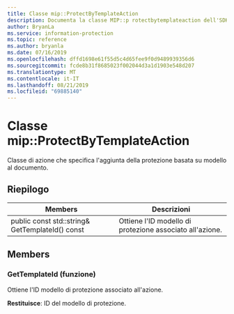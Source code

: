 ```yaml
---
title: Classe mip::ProtectByTemplateAction
description: Documenta la classe MIP::p rotectbytemplateaction dell'SDK Microsoft Information Protection (MIP).
author: BryanLa
ms.service: information-protection
ms.topic: reference
ms.author: bryanla
ms.date: 07/16/2019
ms.openlocfilehash: dffd1698e61f55d5c4d65fee9f0d9489939356d6
ms.sourcegitcommit: fcde8b31f8685023f002044d3a1d1903e548d207
ms.translationtype: MT
ms.contentlocale: it-IT
ms.lasthandoff: 08/21/2019
ms.locfileid: "69885140"
---
```

# <a name="class-mipprotectbytemplateaction"></a>Classe mip::ProtectByTemplateAction 
Classe di azione che specifica l'aggiunta della protezione basata su modello al documento.
  
## <a name="summary"></a>Riepilogo
 Members                        | Descrizioni                                
--------------------------------|---------------------------------------------
public const std::string& GetTemplateId() const  |  Ottiene l'ID modello di protezione associato all'azione.
  
## <a name="members"></a>Members
  
### <a name="gettemplateid-function"></a>GetTemplateId (funzione)
Ottiene l'ID modello di protezione associato all'azione.

  
**Restituisce**: ID del modello di protezione.